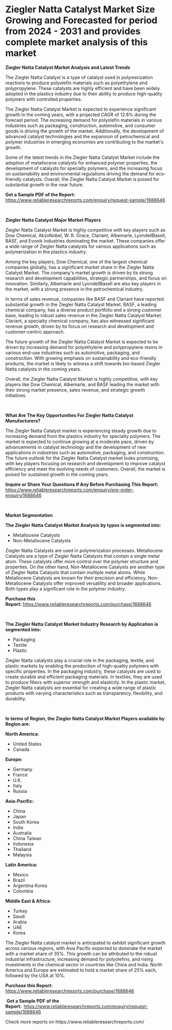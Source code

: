 <p><h1>Ziegler Natta Catalyst Market Size Growing and Forecasted for period from 2024 - 2031 and provides complete market analysis of this market</h1></p><p><strong>Ziegler Natta Catalyst Market Analysis and Latest Trends</strong></p>
<p><p>The Ziegler Natta Catalyst is a type of catalyst used in polymerization reactions to produce polyolefin materials such as polyethylene and polypropylene. These catalysts are highly efficient and have been widely adopted in the plastics industry due to their ability to produce high-quality polymers with controlled properties.</p><p>The Ziegler Natta Catalyst Market is expected to experience significant growth in the coming years, with a projected CAGR of 12.8% during the forecast period. The increasing demand for polyolefin materials in various industries such as packaging, construction, automotive, and consumer goods is driving the growth of the market. Additionally, the development of advanced catalyst technologies and the expansion of petrochemical and polymer industries in emerging economies are contributing to the market's growth.</p><p>Some of the latest trends in the Ziegler Natta Catalyst Market include the adoption of metallocene catalysts for enhanced polymer properties, the development of catalysts for specialty polymers, and the increasing focus on sustainability and environmental regulations driving the demand for eco-friendly catalysts. Overall, the Ziegler Natta Catalyst Market is poised for substantial growth in the near future.</p></p>
<p><strong>Get a Sample PDF of the Report:&nbsp;</strong> <a href="https://www.reliableresearchreports.com/enquiry/request-sample/1688646">https://www.reliableresearchreports.com/enquiry/request-sample/1688646</a></p>
<p>&nbsp;</p>
<p><strong>Ziegler Natta Catalyst Major Market Players</strong></p>
<p><p>Ziegler Natta Catalyst Market is highly competitive with key players such as Dow Chemical, AkzoNobel, W. R. Grace, Clariant, Albemarle, LyondellBasell, BASF, and Evonik Industries dominating the market. These companies offer a wide range of Ziegler Natta catalysts for various applications such as polymerization in the plastics industry.</p><p>Among the key players, Dow Chemical, one of the largest chemical companies globally, has a significant market share in the Ziegler Natta Catalyst Market. The company's market growth is driven by its strong research and development capabilities, strategic partnerships, and focus on innovation. Similarly, Albemarle and LyondellBasell are also key players in the market, with a strong presence in the petrochemical industry.</p><p>In terms of sales revenue, companies like BASF and Clariant have reported substantial growth in the Ziegler Natta Catalyst Market. BASF, a leading chemical company, has a diverse product portfolio and a strong customer base, leading to robust sales revenue in the Ziegler Natta Catalyst Market. Clariant, a specialty chemical company, has also witnessed significant revenue growth, driven by its focus on research and development and customer-centric approach.</p><p>The future growth of the Ziegler Natta Catalyst Market is expected to be driven by increasing demand for polyethylene and polypropylene resins in various end-use industries such as automotive, packaging, and construction. With growing emphasis on sustainability and eco-friendly products, the market is likely to witness a shift towards bio-based Ziegler Natta catalysts in the coming years.</p><p>Overall, the Ziegler Natta Catalyst Market is highly competitive, with key players like Dow Chemical, Albemarle, and BASF leading the market with their strong market presence, sales revenue, and strategic growth initiatives.</p></p>
<p>&nbsp;</p>
<p><strong>What Are The Key Opportunities For Ziegler Natta Catalyst Manufacturers?</strong></p>
<p><p>The Ziegler Natta Catalyst market is experiencing steady growth due to increasing demand from the plastics industry for specialty polymers. The market is expected to continue growing at a moderate pace, driven by advancements in catalyst technology and the development of new applications in industries such as automotive, packaging, and construction. The future outlook for the Ziegler Natta Catalyst market looks promising, with key players focusing on research and development to improve catalyst efficiency and meet the evolving needs of customers. Overall, the market is poised for sustained growth in the coming years.</p></p>
<p><strong>Inquire or Share Your Questions If Any Before Purchasing This Report:</strong> <a href="https://www.reliableresearchreports.com/enquiry/pre-order-enquiry/1688646">https://www.reliableresearchreports.com/enquiry/pre-order-enquiry/1688646</a></p>
<p>&nbsp;</p>
<p><strong>Market Segmentation</strong></p>
<p><strong>The Ziegler Natta Catalyst Market Analysis by types is segmented into:</strong></p>
<p><ul><li>Metallocene Catalysts</li><li>Non-Metallocene Catalysts</li></ul></p>
<p><p>Ziegler Natta Catalysts are used in polymerization processes. Metallocene Catalysts are a type of Ziegler Natta Catalysts that contain a single metal atom. These catalysts offer more control over the polymer structure and properties. On the other hand, Non-Metallocene Catalysts are another type of Ziegler Natta Catalysts that contain multiple metal atoms. While Metallocene Catalysts are known for their precision and efficiency, Non-Metallocene Catalysts offer improved versatility and broader applications. Both types play a significant role in the polymer industry.</p></p>
<p><strong>Purchase this Report:&nbsp;</strong><a href="https://www.reliableresearchreports.com/purchase/1688646">https://www.reliableresearchreports.com/purchase/1688646</a></p>
<p>&nbsp;</p>
<p><strong>The Ziegler Natta Catalyst Market Industry Research by Application is segmented into:</strong></p>
<p><ul><li>Packaging</li><li>Textile</li><li>Plastic</li></ul></p>
<p><p>Ziegler Natta catalysts play a crucial role in the packaging, textile, and plastic markets by enabling the production of high-quality polymers with specific properties. In the packaging industry, these catalysts are used to create durable and efficient packaging materials. In textiles, they are used to produce fibers with superior strength and elasticity. In the plastic market, Ziegler Natta catalysts are essential for creating a wide range of plastic products with varying characteristics such as transparency, flexibility, and durability.</p></p>
<p>&nbsp;</p>
<p><strong>In terms of Region, the Ziegler Natta Catalyst Market Players available by Region are:</strong></p>
<p>
    <p> <strong> North America: </strong>
        <ul>
            <li>United States</li>
            <li>Canada</li>
        </ul>
        </p> 
    <p> <strong> Europe: </strong>
        <ul>
            <li>Germany</li>
            <li>France</li>
            <li>U.K.</li>
            <li>Italy</li>
            <li>Russia</li>
        </ul>
        </p> 
    <p> <strong> Asia-Pacific: </strong>
        <ul>
            <li>China</li>
            <li>Japan</li>
            <li>South Korea</li>
            <li>India</li>
            <li>Australia</li>
            <li>China Taiwan</li>
            <li>Indonesia</li>
            <li>Thailand</li>
            <li>Malaysia</li>
        </ul>
        </p> 
    <p> <strong> Latin America: </strong>
        <ul>
            <li>Mexico</li>
            <li>Brazil</li>
            <li>Argentina Korea</li>
            <li>Colombia</li>
        </ul>
        </p> 
    <p> <strong> Middle East & Africa: </strong>
        <ul>
            <li>Turkey</li>
            <li>Saudi</li>
            <li>Arabia</li>
            <li>UAE</li>
            <li>Korea</li>
        </ul>
    </p>
    </p>
<p><p>The Ziegler Natta catalyst market is anticipated to exhibit significant growth across various regions, with Asia Pacific expected to dominate the market with a market share of 35%. This growth can be attributed to the robust industrial infrastructure, increasing demand for polyolefins, and rising investments in the chemical sector in countries like China and India. North America and Europe are estimated to hold a market share of 25% each, followed by the USA at 10%.</p></p>
<p><strong>Purchase this Report: </strong><a href="https://www.reliableresearchreports.com/purchase/1688646">https://www.reliableresearchreports.com/purchase/1688646</a></p>
<p>&nbsp;<strong>Get a Sample PDF of the Report:&nbsp;&nbsp;</strong><a href="https://www.reliableresearchreports.com/enquiry/request-sample/1688646">https://www.reliableresearchreports.com/enquiry/request-sample/1688646</a></p>
<p><strong></strong></p>
<p>Check more reports on https://www.reliableresearchreports.com/</p>